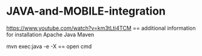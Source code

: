 # JAVA-and-MOBILE-integration

https://www.youtube.com/watch?v=km3tLti4TCM == additional information for installation  Apache Java Maven


mvn exec:java -e -X  == open cmd


